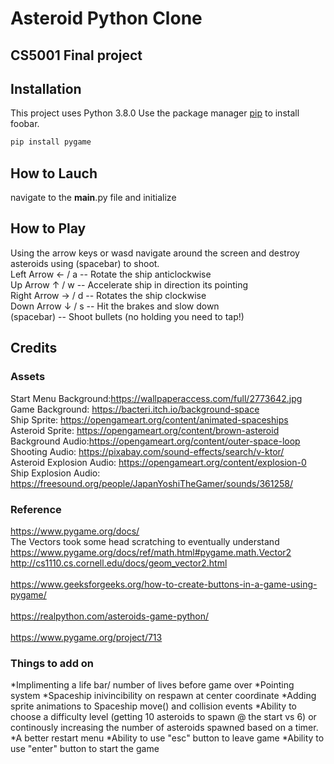 # Asteroid Python Clone
## CS5001 Final project

## Installation
This project uses Python 3.8.0
Use the package manager [pip](https://pip.pypa.io/en/stable/) to install foobar.

```bash
pip install pygame
```

## How to Lauch
navigate to the __main__.py file and initialize

## How to Play
Using the arrow keys or wasd navigate around the screen and destroy asteroids using (spacebar) to shoot. <br/>
Left Arrow	← / a -- Rotate the ship anticlockwise <br/>
Up Arrow	↑ / w -- Accelerate ship in direction its pointing <br/>
Right Arrow	→ / d -- Rotates the ship clockwise <br/>
Down Arrow	↓ / s -- Hit the brakes and slow down <br/>
(spacebar) -- Shoot bullets (no holding you need to tap!) <br/>

## Credits
### Assets
Start Menu Background:https://wallpaperaccess.com/full/2773642.jpg<br/>
Game Background: https://bacteri.itch.io/background-space<br/>
Ship Sprite: https://opengameart.org/content/animated-spaceships<br/>
Asteroid Sprite: https://opengameart.org/content/brown-asteroid<br/>
Background Audio:https://opengameart.org/content/outer-space-loop<br/>
Shooting Audio: https://pixabay.com/sound-effects/search/v-ktor/<br/>
Asteroid Explosion Audio: https://opengameart.org/content/explosion-0<br/>
Ship Explosion Audio: https://freesound.org/people/JapanYoshiTheGamer/sounds/361258/<br/>

### Reference
https://www.pygame.org/docs/<br/>
The Vectors took some head scratching to eventually understand<br/>
https://www.pygame.org/docs/ref/math.html#pygame.math.Vector2<br/>
http://cs1110.cs.cornell.edu/docs/geom_vector2.html<br/>  
https://www.geeksforgeeks.org/how-to-create-buttons-in-a-game-using-pygame/<br/>  
https://realpython.com/asteroids-game-python/<br/>  
https://www.pygame.org/project/713<br/> 

### Things to add on
*Implimenting a life bar/ number of lives before game over
*Pointing system 
*Spaceship inivincibility on respawn at center coordinate
*Adding sprite animations to Spaceship move() and collision events
*Ability to choose a difficulty level (getting 10 asteroids to spawn @ the start vs 6) or continously increasing the number of asteroids spawned based on a timer.
*A better restart menu
*Ability to use "esc" button to leave game
*Ability to use "enter" button to start the game
